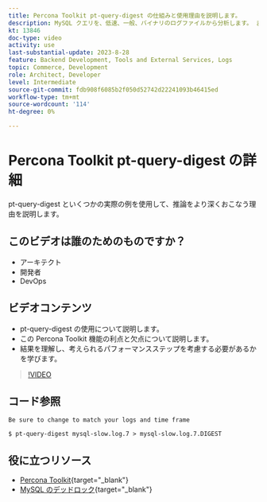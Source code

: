 ```yaml
---
title: Percona Toolkit pt-query-digest の仕組みと使用理由を説明します。
description: MySQL クエリを、低速、一般、バイナリのログファイルから分析します。 また、「SHOW PROCESSLIST」と tcpdump の MySQL プロトコルデータからクエリを分析することもできます。
kt: 13846
doc-type: video
activity: use
last-substantial-update: 2023-8-28
feature: Backend Development, Tools and External Services, Logs
topic: Commerce, Development
role: Architect, Developer
level: Intermediate
source-git-commit: fdb908f6085b2f050d52742d22241093b46415ed
workflow-type: tm+mt
source-wordcount: '114'
ht-degree: 0%

---
```


# Percona Toolkit pt-query-digest の詳細

pt-query-digest といくつかの実際の例を使用して、推論をより深くおこなう理由を説明します。

## このビデオは誰のためのものですか？

- アーキテクト
- 開発者
- DevOps

## ビデオコンテンツ

- pt-query-digest の使用について説明します。
- この Percona Toolkit 機能の利点と欠点について説明します。
- 結果を理解し、考えられるパフォーマンスステップを考慮する必要があるかを学びます。

>[!VIDEO](https://video.tv.adobe.com/v/3423480?learn=on)

## コード参照

```MYSQL
Be sure to change to match your logs and time frame

$ pt-query-digest mysql-slow.log.7 > mysql-slow.log.7.DIGEST
```

## 役に立つリソース

- [Percona Toolkit](https://docs.percona.com/percona-toolkit/pt-query-digest.html){target="_blank"}
- [MySQL のデッドロック](https://experienceleague.adobe.com/docs/commerce-knowledge-base/kb/troubleshooting/database/deadlocks-in-mysql.html){target="_blank"}

